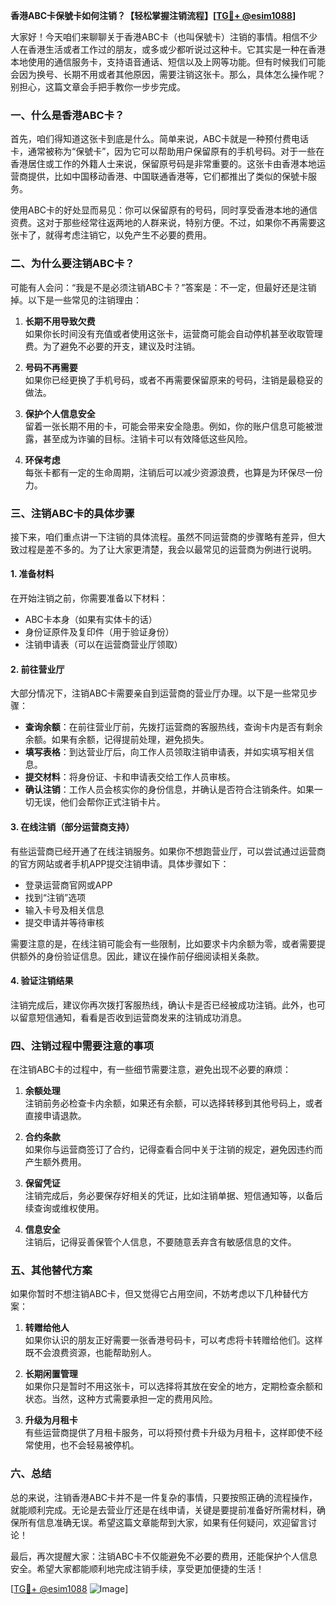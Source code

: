 **香港ABC卡保號卡如何注销？【轻松掌握注销流程】[[TG💪+ @esim1088](https://t.me/s/esim1088)]**

大家好！今天咱们来聊聊关于香港ABC卡（也叫保號卡）注销的事情。相信不少人在香港生活或者工作过的朋友，或多或少都听说过这种卡。它其实是一种在香港本地使用的通信服务卡，支持语音通话、短信以及上网等功能。但有时候我们可能会因为换号、长期不用或者其他原因，需要注销这张卡。那么，具体怎么操作呢？别担心，这篇文章会手把手教你一步步完成。

### 一、什么是香港ABC卡？

首先，咱们得知道这张卡到底是什么。简单来说，ABC卡就是一种预付费电话卡，通常被称为“保號卡”，因为它可以帮助用户保留原有的手机号码。对于一些在香港居住或工作的外籍人士来说，保留原号码是非常重要的。这张卡由香港本地运营商提供，比如中国移动香港、中国联通香港等，它们都推出了类似的保號卡服务。

使用ABC卡的好处显而易见：你可以保留原有的号码，同时享受香港本地的通信资费。这对于那些经常往返两地的人群来说，特别方便。不过，如果你不再需要这张卡了，就得考虑注销它，以免产生不必要的费用。

### 二、为什么要注销ABC卡？

可能有人会问：“我是不是必须注销ABC卡？”答案是：不一定，但最好还是注销掉。以下是一些常见的注销理由：

1. **长期不用导致欠费**  
   如果你长时间没有充值或者使用这张卡，运营商可能会自动停机甚至收取管理费。为了避免不必要的开支，建议及时注销。

2. **号码不再需要**  
   如果你已经更换了手机号码，或者不再需要保留原来的号码，注销是最稳妥的做法。

3. **保护个人信息安全**  
   留着一张长期不用的卡，可能会带来安全隐患。例如，你的账户信息可能被泄露，甚至成为诈骗的目标。注销卡可以有效降低这些风险。

4. **环保考虑**  
   每张卡都有一定的生命周期，注销后可以减少资源浪费，也算是为环保尽一份力。

### 三、注销ABC卡的具体步骤

接下来，咱们重点讲一下注销的具体流程。虽然不同运营商的步骤略有差异，但大致过程是差不多的。为了让大家更清楚，我会以最常见的运营商为例进行说明。

#### 1. 准备材料

在开始注销之前，你需要准备以下材料：
- ABC卡本身（如果有实体卡的话）
- 身份证原件及复印件（用于验证身份）
- 注销申请表（可以在运营商营业厅领取）

#### 2. 前往营业厅

大部分情况下，注销ABC卡需要亲自到运营商的营业厅办理。以下是一些常见步骤：

- **查询余额**：在前往营业厅前，先拨打运营商的客服热线，查询卡内是否有剩余余额。如果有余额，记得提前处理，避免损失。
- **填写表格**：到达营业厅后，向工作人员领取注销申请表，并如实填写相关信息。
- **提交材料**：将身份证、卡和申请表交给工作人员审核。
- **确认注销**：工作人员会核实你的身份信息，并确认是否符合注销条件。如果一切无误，他们会帮你正式注销卡片。

#### 3. 在线注销（部分运营商支持）

有些运营商已经开通了在线注销服务。如果你不想跑营业厅，可以尝试通过运营商的官方网站或者手机APP提交注销申请。具体步骤如下：

- 登录运营商官网或APP
- 找到“注销”选项
- 输入卡号及相关信息
- 提交申请并等待审核

需要注意的是，在线注销可能会有一些限制，比如要求卡内余额为零，或者需要提供额外的身份验证信息。因此，建议在操作前仔细阅读相关条款。

#### 4. 验证注销结果

注销完成后，建议你再次拨打客服热线，确认卡是否已经被成功注销。此外，也可以留意短信通知，看看是否收到运营商发来的注销成功消息。

### 四、注销过程中需要注意的事项

在注销ABC卡的过程中，有一些细节需要注意，避免出现不必要的麻烦：

1. **余额处理**  
   注销前务必检查卡内余额，如果还有余额，可以选择转移到其他号码上，或者直接申请退款。

2. **合约条款**  
   如果你与运营商签订了合约，记得查看合同中关于注销的规定，避免因违约而产生额外费用。

3. **保留凭证**  
   注销完成后，务必要保存好相关的凭证，比如注销单据、短信通知等，以备后续查询或维权使用。

4. **信息安全**  
   注销后，记得妥善保管个人信息，不要随意丢弃含有敏感信息的文件。

### 五、其他替代方案

如果你暂时不想注销ABC卡，但又觉得它占用空间，不妨考虑以下几种替代方案：

1. **转赠给他人**  
   如果你认识的朋友正好需要一张香港号码卡，可以考虑将卡转赠给他们。这样既不会浪费资源，也能帮助别人。

2. **长期闲置管理**  
   如果你只是暂时不用这张卡，可以选择将其放在安全的地方，定期检查余额和状态。当然，这种方式需要承担一定的费用风险。

3. **升级为月租卡**  
   有些运营商提供了月租卡服务，可以将预付费卡升级为月租卡，这样即使不经常使用，也不会轻易被停机。

### 六、总结

总的来说，注销香港ABC卡并不是一件复杂的事情，只要按照正确的流程操作，就能顺利完成。无论是去营业厅还是在线申请，关键是要提前准备好所需材料，确保所有信息准确无误。希望这篇文章能帮到大家，如果有任何疑问，欢迎留言讨论！

最后，再次提醒大家：注销ABC卡不仅能避免不必要的费用，还能保护个人信息安全。希望大家都能顺利地完成注销手续，享受更加便捷的生活！

[[TG💪+ @esim1088](https://t.me/s/esim1088) ![Image](https://i.postimg.cc/4NQfJmqS/Snipaste-2025-05-13-00-14-12.png)]